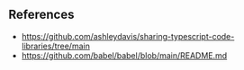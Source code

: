 ## References
- https://github.com/ashleydavis/sharing-typescript-code-libraries/tree/main
- https://github.com/babel/babel/blob/main/README.md
